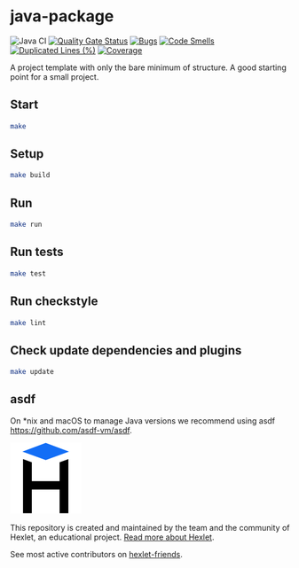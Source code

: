 # java-package

![Java CI](https://github.com/hexlet-boilerplates/java-package/workflows/Java%20CI/badge.svg)
[![Quality Gate Status](https://sonarcloud.io/api/project_badges/measure?project=hexlet-boilerplates_java-package&metric=alert_status)](https://sonarcloud.io/summary/new_code?id=hexlet-boilerplates_java-package)
[![Bugs](https://sonarcloud.io/api/project_badges/measure?project=hexlet-boilerplates_java-package&metric=bugs)](https://sonarcloud.io/summary/new_code?id=hexlet-boilerplates_java-package)
[![Code Smells](https://sonarcloud.io/api/project_badges/measure?project=hexlet-boilerplates_java-package&metric=code_smells)](https://sonarcloud.io/summary/new_code?id=hexlet-boilerplates_java-package)
[![Duplicated Lines (%)](https://sonarcloud.io/api/project_badges/measure?project=hexlet-boilerplates_java-package&metric=duplicated_lines_density)](https://sonarcloud.io/summary/new_code?id=hexlet-boilerplates_java-package)
[![Coverage](https://sonarcloud.io/api/project_badges/measure?project=hexlet-boilerplates_java-package&metric=coverage)](https://sonarcloud.io/summary/new_code?id=hexlet-boilerplates_java-package)

A project template with only the bare minimum of structure. A good starting point for a small project. 

## Start

```bash
make
```

## Setup

```bash
make build
```

## Run

```bash
make run
```

## Run tests

```bash
make test
```

## Run checkstyle

```bash
make lint
```

## Check update dependencies and plugins

```bash
make update
```

## asdf

On *nix and macOS to manage Java versions we recommend using asdf https://github.com/asdf-vm/asdf.

[![Hexlet Ltd. logo](https://raw.githubusercontent.com/Hexlet/assets/master/images/hexlet_logo128.png)](https://hexlet.io/?utm_source=github&utm_medium=link&utm_campaign=java-package)

This repository is created and maintained by the team and the community of Hexlet, an educational project. [Read more about Hexlet](https://hexlet.io/?utm_source=github&utm_medium=link&utm_campaign=java-package).

See most active contributors on [hexlet-friends](https://friends.hexlet.io/).
